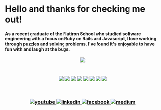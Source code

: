 <p align="center">

<h1>
Hello and thanks for checking me out!
</h1>

<h4>
As a recent graduate of the Flatiron School who studied software engineering with a focus on Ruby on Rails and Javascript, I love working through puzzles and solving problems. I've found it's enjoyable to have fun with and laugh at the bugs.
</h4>
</p>

<p align="center">

<!-- ![Anurag's GitHub stats](https://github-readme-stats.vercel.app/api?username=elijahsamuels&show_icons=true&theme=radical) -->
<!-- ![Top Langs](https://github-readme-stats.vercel.app/api/top-langs/?username=elijahsamuels&layout=compact&theme=radical) -->
<a href="https://www.elijahsamuels.com/">
<img src="https://github-readme-stats.vercel.app/api/top-langs/?username=elijahsamuels&layout=compact&theme=radical">
</a>
</p>

<br>
<p align="center"> 

<img src="https://img.shields.io/badge/Ruby-CC342D?style=for-the-badge&logo=ruby&logoColor=white">
<img src="https://img.shields.io/badge/Ruby_on_Rails-CC0000?style=for-the-badge&logo=ruby-on-rails&logoColor=white">
<img src="https://img.shields.io/badge/JavaScript-F7DF1E?style=for-the-badge&logo=javascript&logoColor=black">
<img src="https://img.shields.io/badge/React-20232A?style=for-the-badge&logo=react&logoColor=61DAFB">
<img src="https://img.shields.io/badge/HTML-239120?style=for-the-badge&logo=html5&logoColor=white">
<img src="https://img.shields.io/badge/CSS-239120?&style=for-the-badge&logo=css3&logoColor=white">
<img src="https://img.shields.io/badge/Bootstrap-563D7C?style=for-the-badge&logo=bootstrap&logoColor=white">
<img src="https://img.shields.io/badge/SQLite-07405E?style=for-the-badge&logo=sqlite&logoColor=white">
</p>
<!-- 
![Ruby](https://img.shields.io/badge/Ruby-CC342D?style=for-the-badge&logo=ruby&logoColor=white)
![Rails](https://img.shields.io/badge/Ruby_on_Rails-CC0000?style=for-the-badge&logo=ruby-on-rails&logoColor=white)
![JS](https://img.shields.io/badge/JavaScript-F7DF1E?style=for-the-badge&logo=javascript&logoColor=black)
![React](https://img.shields.io/badge/React-20232A?style=for-the-badge&logo=react&logoColor=61DAFB)
![HTML](https://img.shields.io/badge/HTML-239120?style=for-the-badge&logo=html5&logoColor=white)
![CSS](https://img.shields.io/badge/CSS-239120?&style=for-the-badge&logo=css3&logoColor=white)
![Bootstrap](https://img.shields.io/badge/Bootstrap-563D7C?style=for-the-badge&logo=bootstrap&logoColor=white)
![sqlite](https://img.shields.io/badge/SQLite-07405E?style=for-the-badge&logo=sqlite&logoColor=white)
 -->

<!-- ![prosgressql](https://img.shields.io/badge/PostgreSQL-316192?style=for-the-badge&logo=postgresql&logoColor=white) -->
<!-- ![angularjs](https://img.shields.io/badge/Angular-DD0031?style=for-the-badge&logo=angular&logoColor=white) -->
<!-- ![python](https://img.shields.io/badge/Python-3776AB?style=for-the-badge&logo=python&logoColor=white) -->
<!-- https://img.shields.io/badge/Gmail-D14836?style=for-the-badge&logo=gmail&logoColor=white -->

<br>
<h3 align="center"> 

<a href="https://www.youtube.com/channel/UCEuPQdpIItSc5DD1Ou8nLmQ/">
<img src="https://img.shields.io/badge/YouTube-FF0000?style=for-the-badge&logo=youtube&logoColor=white" alt="youtube">
</a>

<a href="https://www.linkedin.com/in/elijah-samuels-99b85384">
<img src="https://img.shields.io/badge/LinkedIn-0077B5?style=for-the-badge&logo=linkedin&logoColor=white" alt="linkedin">
</a>

<a href="https://www.facebook.com/elijah.samuels.1">
<img src="https://img.shields.io/badge/Facebook-1877F2?style=for-the-badge&logo=facebook&logoColor=white" alt="facebook">
</a>

<a href="https://elijahsamuels.medium.com">
<img src="https://img.shields.io/badge/Medium-12100E?style=for-the-badge&logo=medium&logoColor=white" alt="medium">
</a>

</p>

<!-- [![youtube](https://img.shields.io/badge/YouTube-FF0000?style=for-the-badge&logo=youtube&logoColor=white)](https://www.youtube.com/channel/UCEuPQdpIItSc5DD1Ou8nLmQ) 
[![linkedin](https://img.shields.io/badge/LinkedIn-0077B5?style=for-the-badge&logo=linkedin&logoColor=white)](https://www.linkedin.com/in/elijah-samuels-99b85384)
[![facebook](https://img.shields.io/badge/Facebook-1877F2?style=for-the-badge&logo=facebook&logoColor=white)](https://www.facebook.com/elijah.samuels.1)
[![medium](https://img.shields.io/badge/Medium-12100E?style=for-the-badge&logo=medium&logoColor=white)](https://elijahsamuels.medium.com//)
-->

